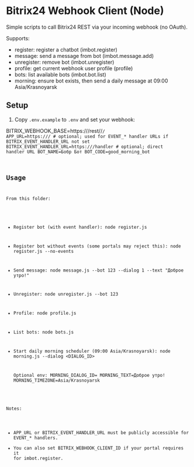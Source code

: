 # Bitrix24 Webhook Client (Node)

Simple scripts to call Bitrix24 REST via your incoming webhook (no OAuth).

Supports:
- register: register a chatbot (imbot.register)
- message: send a message from bot (imbot.message.add)
- unregister: remove bot (imbot.unregister)
- profile: get current webhook user profile (profile)
- bots: list available bots (imbot.bot.list)
- morning: ensure bot exists, then send a daily message at 09:00 Asia/Krasnoyarsk

## Setup
1) Copy `.env.example` to `.env` and set your webhook:

BITRIX_WEBHOOK_BASE=https://<domain>/rest/<userId>/<code>/
APP_URL=https://<public>/  # optional; used for EVENT_* handler URLs if BITRIX_EVENT_HANDLER_URL not set
BITRIX_EVENT_HANDLER_URL=https://<public>/handler  # optional; direct handler URL
BOT_NAME=Бобр Бот
BOT_CODE=good_morning_bot

## Usage
From this folder:

- Register bot (with event handler):
  node register.js

- Register bot without events (some portals may reject this):
  node register.js --no-events

- Send message:
  node message.js --bot 123 --dialog 1 --text "Доброе утро!"

- Unregister:
  node unregister.js --bot 123

- Profile:
  node profile.js

- List bots:
  node bots.js

- Start daily morning scheduler (09:00 Asia/Krasnoyarsk):
  node morning.js --dialog <DIALOG_ID>

  Optional env:
  MORNING_DIALOG_ID=<ID>
  MORNING_TEXT=Доброе утро!
  MORNING_TIMEZONE=Asia/Krasnoyarsk

Notes:
- APP_URL or BITRIX_EVENT_HANDLER_URL must be publicly accessible for EVENT_* handlers.
- You can also set BITRIX_WEBHOOK_CLIENT_ID if your portal requires it for imbot.register.
